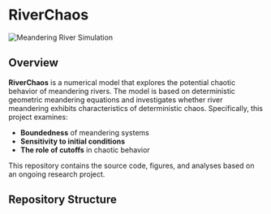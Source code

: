 # RiverChaos

![Meandering River Simulation](https://github.com/braydennoh/RiverChaos/blob/main/Figures/1.gif)

## Overview

**RiverChaos** is a numerical model that explores the potential chaotic behavior of meandering rivers. The model is based on deterministic geometric meandering equations and investigates whether river meandering exhibits characteristics of deterministic chaos. Specifically, this project examines:

- **Boundedness** of meandering systems  
- **Sensitivity to initial conditions**  
- **The role of cutoffs** in chaotic behavior  

This repository contains the source code, figures, and analyses based on an ongoing research project.

## Repository Structure

